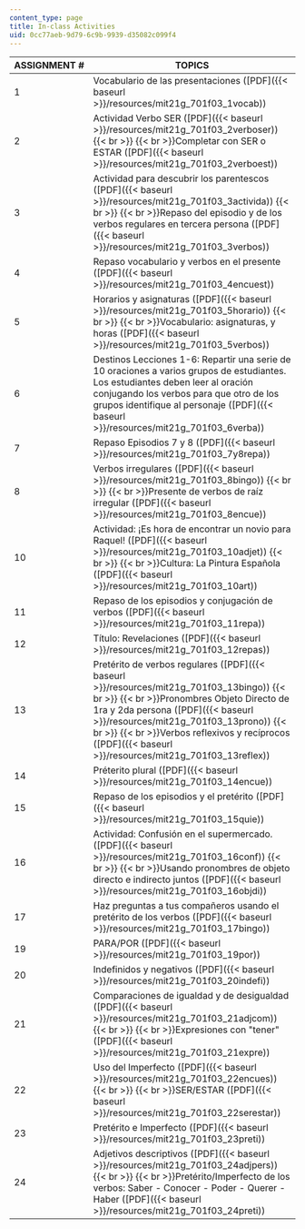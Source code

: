 ```yaml
---
content_type: page
title: In-class Activities
uid: 0cc77aeb-9d79-6c9b-9939-d35082c099f4
---
```


| ASSIGNMENT # | TOPICS |
| --- | --- |
| 1 | Vocabulario de las presentaciones ([PDF]({{< baseurl >}}/resources/mit21g_701f03_1vocab)) |
| 2 | Actividad Verbo SER ([PDF]({{< baseurl >}}/resources/mit21g_701f03_2verboser))  {{< br >}}  {{< br >}}Completar con SER o ESTAR ([PDF]({{< baseurl >}}/resources/mit21g_701f03_2verboest)) |
| 3 | Actividad para descubrir los parentescos ([PDF]({{< baseurl >}}/resources/mit21g_701f03_3activida))  {{< br >}}  {{< br >}}Repaso del episodio y de los verbos regulares en tercera persona ([PDF]({{< baseurl >}}/resources/mit21g_701f03_3verbos)) |
| 4 | Repaso vocabulario y verbos en el presente ([PDF]({{< baseurl >}}/resources/mit21g_701f03_4encuest)) |
| 5 | Horarios y asignaturas ([PDF]({{< baseurl >}}/resources/mit21g_701f03_5horario))  {{< br >}}  {{< br >}}Vocabulario: asignaturas, y horas ([PDF]({{< baseurl >}}/resources/mit21g_701f03_5verbos)) |
| 6 | Destinos Lecciones 1-6: Repartir una serie de 10 oraciones a varios grupos de estudiantes. Los estudiantes deben leer al oración conjugando los verbos para que otro de los grupos identifique al personaje ([PDF]({{< baseurl >}}/resources/mit21g_701f03_6verba)) |
| 7 | Repaso Episodios 7 y 8 ([PDF]({{< baseurl >}}/resources/mit21g_701f03_7y8repa)) |
| 8 | Verbos irregulares ([PDF]({{< baseurl >}}/resources/mit21g_701f03_8bingo))  {{< br >}}  {{< br >}}Presente de verbos de raíz irregular ([PDF]({{< baseurl >}}/resources/mit21g_701f03_8encue)) |
| 10 | Actividad: ¡Es hora de encontrar un novio para Raquel! ([PDF]({{< baseurl >}}/resources/mit21g_701f03_10adjet))  {{< br >}}  {{< br >}}Cultura: La Pintura Española ([PDF]({{< baseurl >}}/resources/mit21g_701f03_10art)) |
| 11 | Repaso de los episodios y conjugación de verbos ([PDF]({{< baseurl >}}/resources/mit21g_701f03_11repa)) |
| 12 | Título: Revelaciones ([PDF]({{< baseurl >}}/resources/mit21g_701f03_12repas)) |
| 13 | Pretérito de verbos regulares ([PDF]({{< baseurl >}}/resources/mit21g_701f03_13bingo))  {{< br >}}  {{< br >}}Pronombres Objeto Directo de 1ra y 2da persona ([PDF]({{< baseurl >}}/resources/mit21g_701f03_13prono))  {{< br >}}  {{< br >}}Verbos reflexivos y recíprocos ([PDF]({{< baseurl >}}/resources/mit21g_701f03_13reflex)) |
| 14 | Préterito plural ([PDF]({{< baseurl >}}/resources/mit21g_701f03_14encue)) |
| 15 | Repaso de los episodios y el pretérito ([PDF]({{< baseurl >}}/resources/mit21g_701f03_15quie)) |
| 16 | Actividad: Confusión en el supermercado. ([PDF]({{< baseurl >}}/resources/mit21g_701f03_16conf))  {{< br >}}  {{< br >}}Usando pronombres de objeto directo e indirecto juntos ([PDF]({{< baseurl >}}/resources/mit21g_701f03_16objdi)) |
| 17 | Haz preguntas a tus compañeros usando el pretérito de los verbos ([PDF]({{< baseurl >}}/resources/mit21g_701f03_17bingo)) |
| 19 | PARA/POR ([PDF]({{< baseurl >}}/resources/mit21g_701f03_19por)) |
| 20 | Indefinidos y negativos ([PDF]({{< baseurl >}}/resources/mit21g_701f03_20indefi)) |
| 21 | Comparaciones de igualdad y de desigualdad ([PDF]({{< baseurl >}}/resources/mit21g_701f03_21adjcom))  {{< br >}}  {{< br >}}Expresiones con "tener" ([PDF]({{< baseurl >}}/resources/mit21g_701f03_21expre)) |
| 22 | Uso del Imperfecto ([PDF]({{< baseurl >}}/resources/mit21g_701f03_22encues))  {{< br >}}  {{< br >}}SER/ESTAR ([PDF]({{< baseurl >}}/resources/mit21g_701f03_22serestar)) |
| 23 | Pretérito e Imperfecto ([PDF]({{< baseurl >}}/resources/mit21g_701f03_23preti)) |
| 24 | Adjetivos descriptivos ([PDF]({{< baseurl >}}/resources/mit21g_701f03_24adjpers))  {{< br >}}  {{< br >}}Pretérito/Imperfecto de los verbos: Saber - Conocer - Poder - Querer - Haber ([PDF]({{< baseurl >}}/resources/mit21g_701f03_24preti))